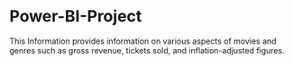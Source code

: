 # Power-BI-Project
This Information provides information on various aspects of movies and genres such as gross revenue, tickets sold, and inflation-adjusted figures.
